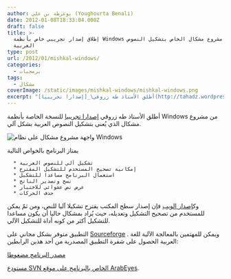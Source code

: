 ```yaml
---
author: يوغرطة بن علي (Youghourta Benali)
date: 2012-01-08T18:33:04.000Z
draft: false
title: >-
  إطلاق إصدار تجريبي خاص بأنظمة Windows من مشروع مشكال الخاص بتشكيل النصوص
  العربية  
type: post
url: /2012/01/mishkal-windows/
categories:
  - برمجيات
tags:
  - مشكال
coverImage: /static/images/mishkal-windows/mishkal-windows.png
excerpt: "أطلق الأستاذ طه زروقي\_[إصدارا تجريبيا](http://tahadz.wordpress.com/2012/01/07/mishkaldesktop/)\_للنسخة الخاصة بأنظمة Windows من مشروع مشكال الذي يُعنى بتشكيل النصوص العربية بشكل آلي.\n\n![واجهة مشروع مشكال على نظام Windows](/static/images/mishkal-windows/mishkal-windows.png)\n\nيمتاز البرنامج بالخواص التالية\n\n~~~\n  * تشكيل آلي للنصوص العربية\n  * إمكانية تصحيح المستخدم للتشكيل المقترح\n "
---
```

أطلق الأستاذ طه زروقي [إصدارا تجريبيا](http://tahadz.wordpress.com/2012/01/07/mishkaldesktop/) للنسخة الخاصة بأنظمة Windows من مشروع مشكال الذي يُعنى بتشكيل النصوص العربية بشكل آلي.

![واجهة مشروع مشكال على نظام Windows](/static/images/mishkal-windows/mishkal-windows.png)

يمتاز البرنامج بالخواص التالية

~~~
  * تشكيل آلي للنصوص العربية
  * إمكانية تصحيح المستخدم للتشكيل المقترح
  * استعمال البرنامج مساعدا للتشكيل
  * نسخ وتصدير الناتج
  * عرض نص عشوائي للاختبار
  * حذف الحركات
~~~

وك[إصدار الويب](https://www.it-scoop.com/2011/11/%D9%85%D8%B4%D9%83%D8%A7%D9%84/) فإن إصدار سطح المكتب يقترح تشكيلا آليا للنص، ومن ثمّ يمكن للمستخدم من تصحيح التشكيل وتعديله، حيث يُراد بمشكال حاليا أن يكون مساعدا للتشكيل أكثر من كونه أداة للتشكيل الآلي.

التطبيق متوفر بشكل مجاني على [Sourceforge](http://sourceforge.net/projects/mishkal/files/mishkal0.1.zip/download) . ويمكن للمهتمين بالمعالجة الآلية للغة العربية الحصول على شفرة التطبيق المصدرية من أحد هذين الرابطين:

[مصدر البرنامج مضغوطا](http://sourceforge.net/projects/mishkal/files/mishkal030112.tgz/download)

[مستودع SVN الخاص بالبرنامج على موقع ArabEyes](http://svn.arabeyes.org/).
